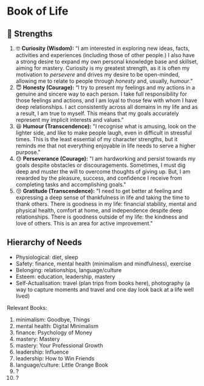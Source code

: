 # Book of Life

## 💪 Strengths
1. 🤓 **Curiosity (Wisdom):** "I am interested in exploring new ideas, facts, activities and experiences (including those of other people.) I also have a strong desire to expand my own personal knowledge base and skillset, aiming for mastery. Curiosity is my greatest strength, as it is often my motivation to *persevere* and drives my desire to be open-minded, allowing me to relate to people through *honesty* and, usually, *humour*."
2. 😇 **Honesty (Courage):** “I try to present my feelings and my actions in a genuine and sincere way to each person. I take full responsibility for those feelings and actions, and I am loyal to those few with whom I have deep relationships. I act consistently across all domains in my life and as a result, I am true to myself. This means that my goals accurately represent my implicit interests and values.”
3. 😆 **Humour (Transcendence):** "I recognise what is amusing, look on the lighter side, and like to make people laugh, even in difficult in stressful times. This is the least essential of my character strengths, but it reminds me that not everything enjoyable in life needs to serve a higher purpose." 
4. 😓 **Perseverance (Courage):** "I am hardworking and persist towards my goals despite obstacles or discouragements. Sometimes, I must dig deep and muster the will to overcome thoughts of giving up. But, I am rewarded by the pleasure, success, and confidence I receive from completing tasks and accomplishing goals."
5. 😚 **Gratitude (Transcendence):** "I need to get better at feeling and expressing a deep sense of thankfulness in life and taking the time to thank others. There is goodness in my life: financial stability, mental and physical health, comfort at home, and independence despite deep relationships. There is goodness outside of my life: the kindness and love of others. This is an area for active improvement." 

## Hierarchy of Needs
- Physiological: diet, sleep
- Safety: finance, mental health (minimalism and mindfulness), exercise 
- Belonging: relationships, language/culture
- Esteem: education, leadership, mastery
- Self-Actualisation: travel (plan trips from books here), photography (a way to capture moments and travel and one day look back at a life well lived)

Relevant Books:
1. minimalism: Goodbye, Things
2. mental health: Digital Minimalism
3. finance: Psychology of Money
4. mastery: Mastery
5. mastery: Your Professional Growth
6. leadership: Influence
7. leadership: How to Win Friends
8. language/culture: Little Orange Book
9. ?
10. ?

